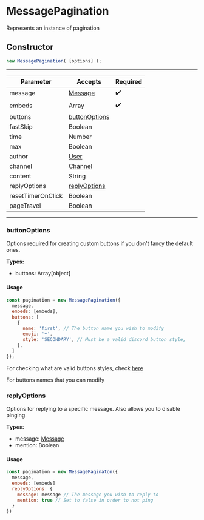 # MessagePagination
Represents an instance of pagination

## Constructor
```js
new MessagePagination( [options] );
```
----
| Parameter         | Accepts           | Required |
| ----------------- | ----------------- | -------- |
| message           | [Message](https://discord.js.org/#/docs/discord.js/stable/class/Message)      | ✔️      |
| embeds            | Array             | ✔️      |
| buttons           | [buttonOptions]() |          |
| fastSkip          | Boolean           |          |
| time              | Number            |          |
| max               | Boolean           |          |
| author            | [User](https://discord.js.org/#/docs/discord.js/stable/class/User)             |          |
| channel           | [Channel](https://discord.js.org/#/docs/discord.js/stable/class/Channel)       |          |
| content           | String            |          |
| replyOptions      | [replyOptions]()  |          |
| resetTimerOnClick | Boolean           |          |
| pageTravel        | Boolean           |          |
----
### buttonOptions
Options required for creating custom buttons if you don't fancy the default ones.

**Types:**
- buttons: Array[object]
#### Usage
```js
const pagination = new MessagePagination({
  message,
  embeds: [embeds],
  buttons: [
    {
      name: 'first', // The button name you wish to modify
      emoji: '⬅️',
      style: 'SECONDARY', // Must be a valid discord button style,
    },
  ]
});
```

For checking what are valid buttons styles, check [here](https://discord.com/developers/docs/interactions/message-components#button-object-button-styles)

For buttons names that you can modify
### replyOptions
Options for replying to a specific message. Also allows you to disable pinging.

**Types:**
- message: [Message](https://discord.js.org/#/docs/discord.js/stable/class/Message)
- mention: Boolean
#### Usage
```js
const pagination = new MessagePaginaton({
  message,
  embeds: [embeds]
  replyOptions: {
    message: message // The message you wish to reply to
    mention: true // Set to false in order to not ping
  }
})
```
